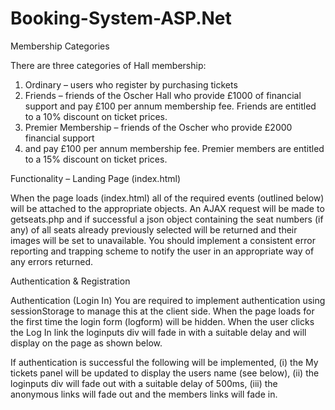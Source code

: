 # Booking-System-ASP.Net
Membership Categories

There are three categories of Hall membership:

1.	Ordinary – users who register by purchasing tickets
2.	Friends – friends of the Oscher Hall who provide £1000 of financial support and pay £100 per annum membership fee. Friends are entitled to a 10% discount on ticket prices.
3.	Premier Membership – friends of the Oscher who provide £2000 financial support
4.	and pay £100 per annum membership fee. Premier members are entitled to a 15% discount on ticket prices.



 Functionality – Landing Page (index.html)

When the page loads (index.html) all of the required events (outlined below) will be attached to the appropriate objects. An AJAX request will be made to getseats.php and if successful a json object containing the seat numbers (if any) of all seats already previously selected will be returned and their images will be set to unavailable. You should implement a consistent error reporting and trapping scheme to notify the user in an appropriate way of any errors returned. 

 Authentication & Registration

Authentication (Login In)
You are required to implement authentication using sessionStorage to manage this at the client side. When the page loads for the first time the login form (logform) will be hidden. When the user clicks the Log In link the loginputs div will fade in with a suitable delay and will display on the page as shown below. 

If authentication is successful the following will be implemented, (i) the My tickets panel will be updated to display the users name (see below), (ii) the loginputs div will fade out with a suitable delay of 500ms, (iii) the anonymous links will fade out and the members links will fade in. 
